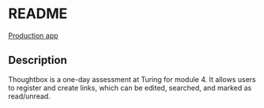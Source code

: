 # README

[Production app](https://link-box.herokuapp.com/)

## Description

Thoughtbox is a one-day assessment at Turing for module 4. It allows users to register and create links, which can be edited, searched, and marked as read/unread.
